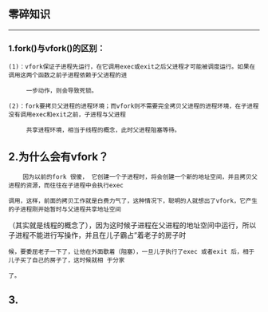 ## 零碎知识

------------------------------------------------------------------------


### 1.fork()与vfork()的区别：

	(1)：vfork保证子进程先运行，在它调用exec或exit之后父进程才可能被调度运行。如果在调用这两个函数之前子进程依赖于父进程的进
	
	     一步动作，则会导致死锁。

	(2)：fork要拷贝父进程的进程环境；而vfork则不需要完全拷贝父进程的进程环境，在子进程没有调用exec和exit之前，子进程与父进程
	
	     共享进程环境，相当于线程的概念，此时父进程阻塞等待。


##	2.为什么会有vfork？
	
	    因为以前的fork 很傻， 它创建一个子进程时，将会创建一个新的地址空间，并且拷贝父进程的资源，而往往在子进程中会执行exec
		
	调用，这样，前面的拷贝工作就是白费力气了，这种情况下，聪明的人就想出了vfork，它产生的子进程刚开始暂时与父进程共享地址空间
	
   （其实就是线程的概念了），因为这时候子进程在父进程的地址空间中运行，所以子进程不能进行写操作，并且在儿子霸占”着老子的房子时
	
	候，要委屈老子一下了，让他在外面歇着（阻塞），一旦儿子执行了exec 或者exit 后，相于儿子买了自己的房子了，这时候就相 于分家
	
	了。
	

## 3.







